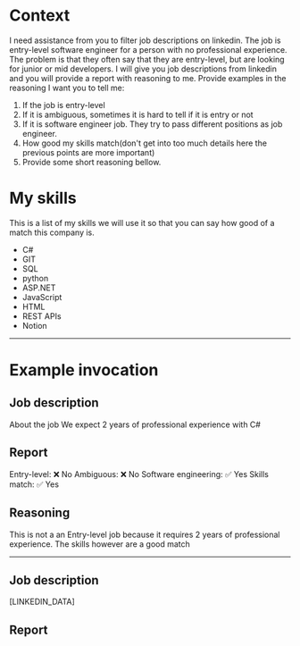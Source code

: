 # Context
I need assistance from you to filter job descriptions on linkedin. The job is entry-level software engineer for a person with no professional experience.
The problem is that they often say that they are entry-level, but are looking for junior or mid developers.
I will give you job descriptions from linkedin and you will provide a report with reasoning to me. Provide examples in the reasoning
I want you to tell me:
1. If the job is entry-level
2. If it is ambiguous, sometimes it is hard to tell if it is entry or not
3. If it is software engineer job. They try to pass different positions as job engineer.
4. How good my skills match(don't get into too much details here the previous points are more important)
5. Provide some short reasoning bellow.


# My skills
This is a list of my skills we will use it so that you can say how good of a match this company is.
- C#
- GIT
- SQL
- python
- ASP.NET
- JavaScript
- HTML
- REST APIs
- Notion

**********************************************

# Example invocation

## Job description
About the job
We expect 2 years of professional experience with C#

## Report
Entry-level: ❌ No
Ambiguous: ❌ No
Software engineering: ✅ Yes
Skills match: ✅ Yes

## Reasoning
This is not a an Entry-level job because it requires 2 years of professional experience. 
The skills however are a good match

***********************************************

## Job description
[LINKEDIN_DATA]

## Report
